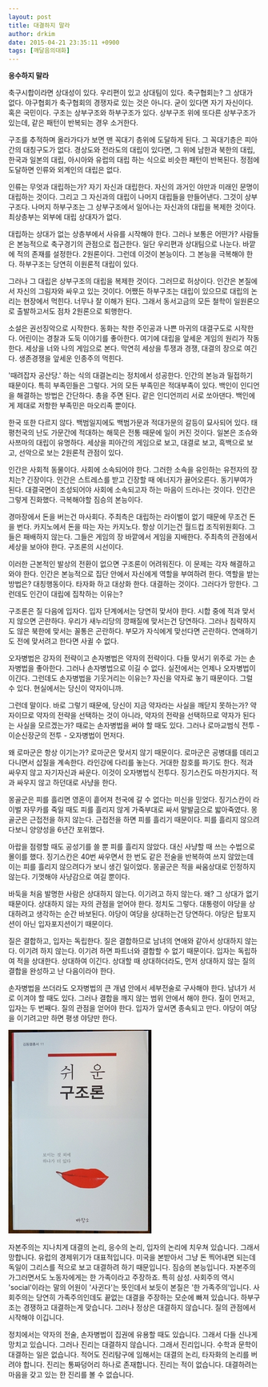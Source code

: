 ```yaml
---
layout: post
title: 대결하지 말라
author: drkim
date: 2015-04-21 23:35:11 +0900
tags: [깨달음의대화]
---
```

**응수하지 말라**

  


축구시합이라면 상대성이 있다. 우리편이 있고 상대팀이 있다. 축구협회는? 그 상대가 없다. 야구협회가 축구협회의 경쟁자로 있는 것은 아니다. 굳이 있다면 자기 자신이다. 혹은 국민이다. 구조는 상부구조와 하부구조가 있다. 상부구조 위에 또다른 상부구조가 있는데, 같은 패턴이 반복되는 경우 소거한다. 

  


구조를 추적하며 올라가다가 보면 맨 꼭대기 층위에 도달하게 된다. 그 꼭대기층은 피아간의 대칭구도가 없다. 경상도와 전라도의 대립이 있다면, 그 위에 남한과 북한의 대립, 한국과 일본의 대립, 아시아와 유럽의 대립 하는 식으로 비슷한 패턴이 반복된다. 정점에 도달하면 인류와 외계인의 대립은 없다. 

  


인류는 무엇과 대립하는가? 자기 자신과 대립한다. 자신의 과거인 야만과 미래인 문명이 대립하는 것이다. 그리고 그 자신과의 대립이 나머지 대립들을 만들어낸다. 그것이 상부구조다. 나머지 하부구조는 그 상부구조에서 일어나는 자신과의 대립을 복제한 것이다. 최상층부는 외부에 대립 상대자가 없다. 

  


대립하는 상대가 없는 상층부에서 사유를 시작해야 한다. 그러나 보통은 어떤가? 사람들은 본능적으로 축구경기의 관점으로 접근한다. 일단 우리편과 상대팀으로 나눈다. 바깥에 적의 존재를 설정한다. 2원론이다. 그런데 이것이 본능이다. 그 본능을 극복해야 한다. 하부구조는 당연히 이원론적 대립이 있다. 

  


그러나 그 대립은 상부구조의 대립을 복제한 것이다. 그러므로 허상이다. 인간은 본질에서 자신의 그림자와 싸우고 있는 것이다. 어쨌든 하부구조는 대립이 있으므로 대립의 논리는 현장에서 먹힌다. 너무나 잘 이해가 된다. 그래서 동서고금의 모든 철학이 일원론으로 출발하고서도 점차 2원론으로 퇴행한다. 

  


소설은 권선징악으로 시작한다. 동화는 착한 주인공과 나쁜 마귀의 대결구도로 시작한다. 어린이는 경찰과 도둑 이야기를 좋아한다. 여기에 대립을 앞세운 게임의 원리가 작동한다. 세상을 너와 나의 게임으로 본다. 막연히 세상을 투쟁과 경쟁, 대결의 장으로 여긴다. 생존경쟁을 앞세운 인종주의 먹힌다. 

  


'때려잡자 공산당.' 하는 식의 대결논리는 정치에서 성공한다. 인간의 본능과 밀접하기 때문이다. 특히 부족민들은 그렇다. 거의 모든 부족민은 적대부족이 있다. 백인이 인디언을 해결하는 방법은 간단하다. 총을 주면 된다. 같은 인디언끼리 서로 쏘아댄다. 백인에게 제대로 저항한 부족민은 마오리족 뿐이다. 

  


한국 또한 다르지 않다. 백범일지에도 백범가문과 적대가문의 갈등이 묘사되어 있다. 태평천국의 난도 가문간에 적대하는 해묵은 전통 때문에 일이 커진 것이다. 일본은 조슈와 사쯔마의 대립이 유명하다. 세상을 피아간의 게임으로 보고, 대결로 보고, 흑백으로 보고, 선악으로 보는 2원론적 관점이 있다. 

  


인간은 사회적 동물이다. 사회에 소속되어야 한다. 그러한 소속을 유인하는 유전자의 장치는? 긴장이다. 인간은 스트레스를 받고 긴장할 때 에너지가 끓어오른다. 동기부여가 된다. 대결국면이 조성되어야 사회에 소속되고자 하는 마음이 드러나는 것이다. 인간은 그렇게 진화했다. 극복해야할 짐승의 본능이다. 

  


경마장에서 돈을 버는건 마사회다. 주최측은 대립하는 라이벌이 없기 때문에 무조건 돈을 번다. 카지노에서 돈을 따는 자는 카지노다. 항상 이기는건 월드컵 조직위원회다. 그들은 패배하지 않는다. 그들은 게임의 장 바깥에서 게임을 지배한다. 주최측의 관점에서 세상을 보아야 한다. 구조론의 시선이다. 

  


이러한 근본적인 발상의 전환이 없으면 구조론이 어려워진다. 이 문제는 각자 해결하고 와야 한다. 인간은 본능적으로 집단 안에서 자신에게 역할을 부여하려 한다. 역할을 받는 방법은? 대칭행동이다. 타자화 하고 대상화 한다. 대결하는 것이다. 그러다가 망한다. 그런데도 인간이 대립에 집착하는 이유는? 

  


구조론은 질 다음에 입자다. 입자 단계에서는 당연히 맞서야 한다. 시합 중에 적과 맞서지 않으면 곤란하다. 우리가 새누리당의 깡패질에 맞서는건 당연하다. 그러나 침략하지도 않은 북한에 맞서는 꼴통은 곤란하다. 부모가 자식에게 맞선다면 곤란하다. 연애하기도 전에 맞서려고 한다면 사귈 수 없다. 

  


오자병법은 강자의 전략이고 손자병법은 약자의 전략이다. 다들 맞서기 위주로 가는 손자병법을 좋아한다. 그러나 손자병법으로 이길 수 없다. 실전에서는 언제나 오자병법이 이긴다. 그런데도 손자병법을 기웃거리는 이유는? 자신을 약자로 놓기 때문이다. 그럴 수 있다. 현실에서는 당신이 약자이니까. 

  


그런데 말이다. 바로 그렇기 때문에, 당신이 지금 약자라는 사실을 깨닫지 못하는가? 약자이므로 약자의 전략을 선택하는 것이 아니라, 약자의 전략을 선택하므로 약자가 된다는 사실을 모르겠는가? 때로는 손자병법을 써야 할 때도 있다. 그러나 로마교범식 전투 - 이순신장군의 전투 - 오자병법이 먼저다. 

  


왜 로마군은 항상 이기는가? 로마군은 맞서지 않기 때문이다. 로마군은 공병대를 데리고 다니면서 삽질을 계속한다. 라인강에 다리를 놓는다. 거대한 참호를 파기도 한다. 적과 싸우지 않고 자기자신과 싸운다. 이것이 오자병법식 전투다. 징기스칸도 마찬가지다. 적과 싸우지 않고 하던대로 사냥을 한다. 

  


몽골군은 피를 흘리면 영혼이 흩어져 천국에 갈 수 없다는 미신을 믿었다. 징기스칸이 라이벌 자무카를 죽일 때도 피를 흘리지 않게 가죽부대로 싸서 말발굽으로 밟아죽였다. 몽골군은 근접전을 하지 않는다. 근접전을 하면 피를 흘리기 때문이다. 피를 흘리지 않으려다보니 양양성을 6년간 포위했다. 

  


아랍을 점령할 때도 공성기를 쓸 뿐 피를 흘리지 않았다. 대신 사냥할 때 쓰는 수법으로 몰이를 했다. 징기스칸은 40번 싸우면서 한 번도 같은 전술을 반복하여 쓰지 않았는데 이는 피를 흘리지 않으려다가 보니 생긴 일이었다. 몽골군은 적을 싸움상대로 인정하지 않는다. 기껏해야 사냥감으로 여길 뿐이다. 

  


바둑을 처음 발명한 사람은 상대하지 않는다. 이기려고 하지 않는다. 왜? 그 상대가 없기 때문이다. 상대하지 않는 자의 관점을 얻어야 한다. 정치도 그렇다. 대통령이 야당을 상대하려고 생각하는 순간 바보된다. 야당이 여당을 상대하는건 당연하다. 야당은 탑포지션이 아닌 입자포지션이기 때문이다. 

  


질은 결합하고, 입자는 독립한다. 질은 결합하므로 남녀의 연애와 같아서 상대하지 않는다. 이기려 하지 않는다. 이기려 하면 파트너와 결합할 수 없기 때문이다. 입자는 독립하여 적을 상대한다. 상대하여 이긴다. 상대할 때 상대하더라도, 먼저 상대하지 않는 질의 결합을 완성하고 난 다음이라야 한다. 

  


손자병법을 쓰더라도 오자병법의 큰 개념 안에서 세부전술로 구사해야 한다. 남녀가 서로 이겨야 할 때도 있다. 그러나 결합을 깨지 않는 범위 안에서 해야 한다. 질이 먼저고, 입자는 두 번째다. 질의 관점을 얻어야 한다. 입자가 앞서면 종속되고 만다. 야당이 여당을 이기려고만 하면 평생 야당만 한다. 

  


  



![](/files/attach/images/198/433/583/DSC01491.JPG)   


  


자본주의는 지나치게 대결의 논리, 응수의 논리, 입자의 논리에 치우쳐 있습니다. 그래서 망합니다. 유럽의 경제위기가 대표적입니다. 미국을 본받아서 그냥 돈 찍어내면 되는데 독일이 그리스를 적으로 보고 대결하려 하기 때문입니다. 짐승의 본능입니다. 자본주의가그러면서도 노동자에게는 한 가족이라고 주장하죠. 특히 삼성. 사회주의 역시 'social'이라는 말의 어원이 '사귄다'는 뜻인데서 보듯이 본질은 '한 가족주의'입니다. 사회주의는 당연히 가족주의인데도 끝없는 대결을 주장하는 모순에 빠져 있습니다. 하부구조는 경쟁하고 대결하는게 맞습니다. 그러나 정상은 대결하지 않습니다. 질의 관점에서 시작해야 이깁니다. 

  


정치에서는 약자의 전술, 손자병법이 집권에 유용할 때도 있습니다. 그래서 다들 신나게 망치고 있습니다. 그러나 진리는 대결하지 않습니다. 그래서 진리입니다. 수학과 문학이 대결하는 일은 없습니다. 적어도 진리탐구에 임해서는 대결의 논리, 타자화의 논리를 버려야 합니다. 진리는 통짜덩어리 하나로 존재합니다. 진리는 적이 없습니다. 대결하려는 마음을 갖고 있는 한 진리를 볼 수 없습니다.